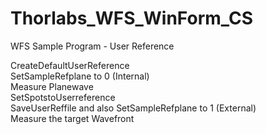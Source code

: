 # Thorlabs_WFS_WinForm_CS
WFS Sample Program - User Reference

CreateDefaultUserReference  
SetSampleRefplane to 0 (Internal)  
Measure Planewave  
SetSpotstoUserreference  
SaveUserReffile and also SetSampleRefplane to 1 (External)  
Measure the target Wavefront  
  
